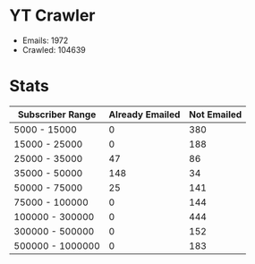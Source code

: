 # YT Crawler
- Emails: 1972
- Crawled: 104639

# Stats
| Subscriber Range  | Already Emailed | Not Emailed |
|-------|-------|-------|
| 5000 - 15000 | 0 | 380 |
| 15000 - 25000 | 0 | 188 |
| 25000 - 35000 | 47 | 86 |
| 35000 - 50000 | 148 | 34 |
| 50000 - 75000 | 25 | 141 |
| 75000 - 100000 | 0 | 144 |
| 100000 - 300000 | 0 | 444 |
| 300000 - 500000 | 0 | 152 |
| 500000 - 1000000 | 0 | 183 |
